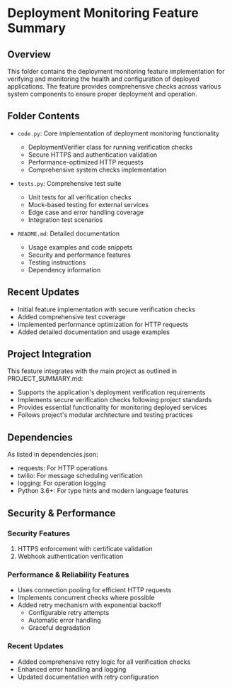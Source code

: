 # Deployment Monitoring Feature Summary

## Overview
This folder contains the deployment monitoring feature implementation for verifying and monitoring the health and configuration of deployed applications. The feature provides comprehensive checks across various system components to ensure proper deployment and operation.

## Folder Contents

- `code.py`: Core implementation of deployment monitoring functionality
  - DeploymentVerifier class for running verification checks
  - Secure HTTPS and authentication validation
  - Performance-optimized HTTP requests
  - Comprehensive system checks implementation

- `tests.py`: Comprehensive test suite
  - Unit tests for all verification checks
  - Mock-based testing for external services
  - Edge case and error handling coverage
  - Integration test scenarios

- `README.md`: Detailed documentation
  - Usage examples and code snippets
  - Security and performance features
  - Testing instructions
  - Dependency information

## Recent Updates

- Initial feature implementation with secure verification checks
- Added comprehensive test coverage
- Implemented performance optimization for HTTP requests
- Added detailed documentation and usage examples

## Project Integration

This feature integrates with the main project as outlined in PROJECT_SUMMARY.md:

- Supports the application's deployment verification requirements
- Implements secure verification checks following project standards
- Provides essential functionality for monitoring deployed services
- Follows project's modular architecture and testing practices

## Dependencies

As listed in dependencies.json:
- requests: For HTTP operations
- twilio: For message scheduling verification
- logging: For operation logging
- Python 3.6+: For type hints and modern language features

## Security & Performance

### Security Features
1. HTTPS enforcement with certificate validation
2. Webhook authentication verification

### Performance & Reliability Features
- Uses connection pooling for efficient HTTP requests
- Implements concurrent checks where possible
- Added retry mechanism with exponential backoff
  * Configurable retry attempts
  * Automatic error handling
  * Graceful degradation

### Recent Updates
- Added comprehensive retry logic for all verification checks
- Enhanced error handling and logging
- Updated documentation with retry configuration
